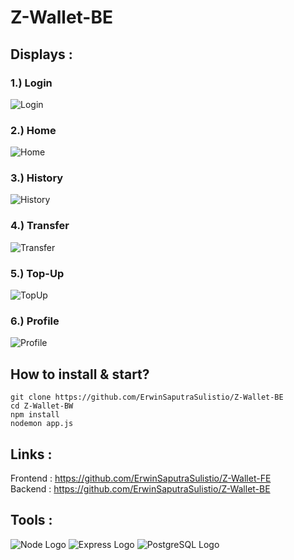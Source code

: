 # Z-Wallet-BE

## Displays :  
### 1.) Login  
![Login](https://user-images.githubusercontent.com/77045083/117056856-fc787200-ad46-11eb-8329-9d9aac0cf244.png)  
### 2.) Home  
![Home](https://user-images.githubusercontent.com/77045083/117056862-ff736280-ad46-11eb-86eb-8c03dcfcaca5.png)  
### 3.) History  
![History](https://user-images.githubusercontent.com/77045083/117056871-00a48f80-ad47-11eb-9256-ed7115a3c3c2.png)  
### 4.) Transfer  
![Transfer](https://user-images.githubusercontent.com/77045083/117056899-0601da00-ad47-11eb-8f03-b05b10de7918.png)  
### 5.) Top-Up  
![TopUp](https://user-images.githubusercontent.com/77045083/117056905-07330700-ad47-11eb-9ed7-a144bc6d00b4.png)  
### 6.) Profile  
![Profile](https://user-images.githubusercontent.com/77045083/117056914-08fcca80-ad47-11eb-952a-d08814ec1f3d.png)  

## How to install & start?  
    git clone https://github.com/ErwinSaputraSulistio/Z-Wallet-BE
    cd Z-Wallet-BW
    npm install
    nodemon app.js

## Links :  
Frontend : https://github.com/ErwinSaputraSulistio/Z-Wallet-FE  
Backend : https://github.com/ErwinSaputraSulistio/Z-Wallet-BE  

## Tools :  
![Node Logo](https://user-images.githubusercontent.com/77045083/110448204-8dd6b980-80f3-11eb-89b6-13397ed8a31e.png)
![Express Logo](https://user-images.githubusercontent.com/77045083/111209202-52118780-85fe-11eb-8dc5-9394b3f0a9e3.png)
![PostgreSQL Logo](https://user-images.githubusercontent.com/77045083/110446881-397f0a00-80f2-11eb-8c98-ebfb3d5753c0.png) 

